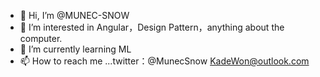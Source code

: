 - 👋 Hi, I’m @MUNEC-SNOW
- 👀 I’m interested in Angular，Design Pattern，anything about the computer.
- 🌱 I’m currently learning ML
- 📫 How to reach me ...twitter：@MunecSnow KadeWon@outlook.com

<!---
MUNEC-SNOW/MUNEC-SNOW is a ✨ special ✨ repository because its `README.md` (this file) appears on your GitHub profile.
You can click the Preview link to take a look at your changes.
--->
